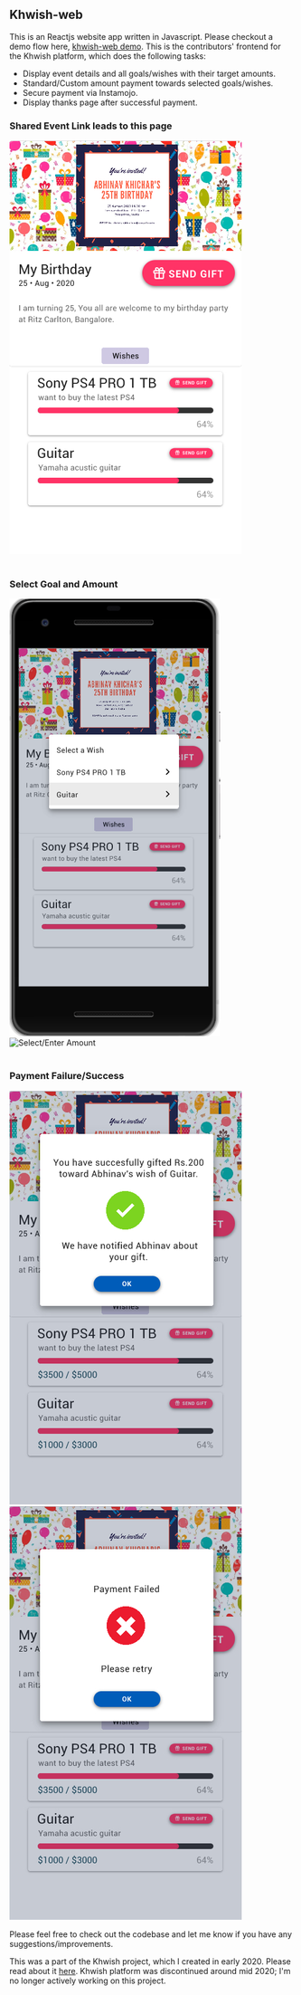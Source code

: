 ## Khwish-web
This is an Reactjs website app written in Javascript.
Please checkout a demo flow here, [khwish-web demo](https://2sjha.github.io/khwish-web).
This is the contributors' frontend for the Khwish platform, which does the following tasks:
- Display event details and all goals/wishes with their target amounts.
- Standard/Custom amount payment towards selected goals/wishes.
- Secure payment via Instamojo.
- Display thanks page after successful payment.

### Shared Event Link leads to this page
![Event Page](images/1.jpg)
<br><br>

### Select Goal and Amount
![Select Goal/Wish](images/2.png)
![Select/Enter Amount](images/3.png)
<br><br>

### Payment Failure/Success
![Payment Success](images/4-1.jpg)
![Payment Failure](images/4-2.jpg)

Please feel free to check out the codebase and let me know if you have any suggestions/improvements.

This was a part of the Khwish project, which I created in early 2020. Please read about it [here](https://gist.github.com/2sjha/b9012f396290bf3b8ebfc2b89fcd01c4). Khwish platform was discontinued around mid 2020; I'm no longer actively working on this project.
